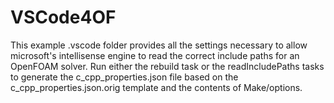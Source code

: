 # VSCode4OF
This example .vscode folder provides all the settings necessary to allow microsoft's intellisense engine to read the correct include paths for an OpenFOAM solver.
Run either the rebuild task or the readIncludePaths tasks to generate the c_cpp_properties.json file based on the c_cpp_properties.json.orig template and the contents of Make/options.
